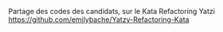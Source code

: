 Partage des codes des candidats, sur le Kata Refactoring Yatzi 
https://github.com/emilybache/Yatzy-Refactoring-Kata
